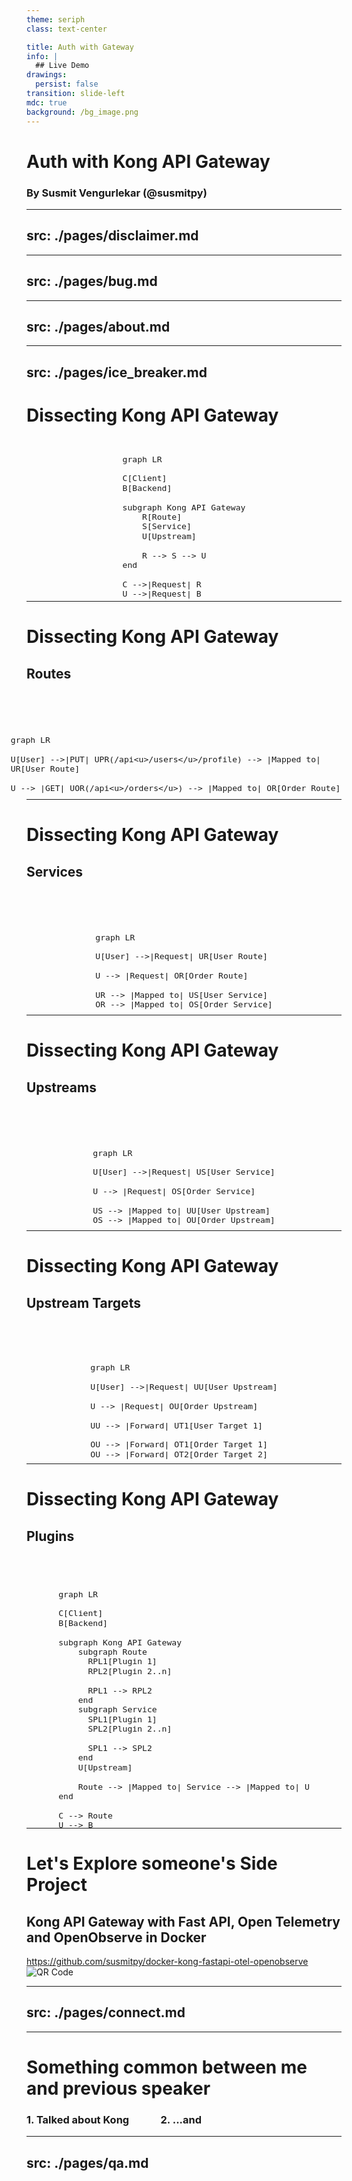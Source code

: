 ```yaml
---
theme: seriph
class: text-center

title: Auth with Gateway
info: |
  ## Live Demo
drawings:
  persist: false
transition: slide-left
mdc: true
background: /bg_image.png
---
```


# Auth with Kong API Gateway

### By Susmit Vengurlekar (@susmitpy)

---
src: ./pages/disclaimer.md
---

---
src: ./pages/bug.md
---


---
src: ./pages/about.md
---

---
src: ./pages/ice_breaker.md
---

# Dissecting Kong API Gateway

```mermaid
graph LR

C[Client]
B[Backend]

subgraph Kong API Gateway
    R[Route]
    S[Service]
    U[Upstream]

    R --> S --> U
end

C -->|Request| R
U -->|Request| B
```

<style>
    .mermaid {
        display: flex;
        justify-content: center;
        margin-top: 7em;
        scale: 1.3;
    }
</style>


---

# Dissecting Kong API Gateway

## Routes

<br/>

```mermaid
graph LR

U[User] -->|PUT| UPR(/api<u>/users</u>/profile) --> |Mapped to| UR[User Route]

U --> |GET| UOR(/api<u>/orders</u>) --> |Mapped to| OR[Order Route]
```

<style>
    .mermaid {
        display: flex;
        justify-content: center;
        margin-top: 4em;
        scale: 1.6;
    }
</style>

---

# Dissecting Kong API Gateway

## Services

<br/>

```mermaid
graph LR

U[User] -->|Request| UR[User Route]

U --> |Request| OR[Order Route]

UR --> |Mapped to| US[User Service]
OR --> |Mapped to| OS[Order Service]
```

<style>
    .mermaid {
        display: flex;
        justify-content: center;
        margin-top: 4em;
        scale: 1.6;
    }
</style>

---

# Dissecting Kong API Gateway

## Upstreams

<br/>

```mermaid
graph LR

U[User] -->|Request| US[User Service]

U --> |Request| OS[Order Service]

US --> |Mapped to| UU[User Upstream]
OS --> |Mapped to| OU[Order Upstream]
```

<style>
    .mermaid {
        display: flex;
        justify-content: center;
        margin-top: 4em;
        scale: 1.6;
    }
</style>

---

# Dissecting Kong API Gateway

## Upstream Targets

<br/>

```mermaid
graph LR

U[User] -->|Request| UU[User Upstream]

U --> |Request| OU[Order Upstream]

UU --> |Forward| UT1[User Target 1]

OU --> |Forward| OT1[Order Target 1]
OU --> |Forward| OT2[Order Target 2]
```

<style>
    .mermaid {
        display: flex;
        justify-content: center;
        margin-top: 4em;
        scale: 1.6;
    }
</style>


---

# Dissecting Kong API Gateway

## Plugins

<br/>

```mermaid
graph LR

C[Client]
B[Backend]

subgraph Kong API Gateway
    subgraph Route
      RPL1[Plugin 1]
      RPL2[Plugin 2..n]

      RPL1 --> RPL2
    end
    subgraph Service
      SPL1[Plugin 1]
      SPL2[Plugin 2..n]

      SPL1 --> SPL2
    end
    U[Upstream]

    Route --> |Mapped to| Service --> |Mapped to| U
end

C --> Route
U --> B
```

<style>
    .mermaid {
        display: flex;
        justify-content: center;
        margin-top: 4em;
        scale: 1.1;
    }
</style>


---

# Let's Explore someone's Side Project

<h2>Kong API Gateway with Fast API, Open Telemetry and OpenObserve in Docker </h2>


<div class="flex justify-between mt-6">
  <div class="text-2xl break-words w-1/2 pl-1 flex items-center">
    <a href="https://github.com/susmitpy/docker-kong-fastapi-otel-openobserve">https://github.com/susmitpy/docker-kong-fastapi-otel-openobserve</a>
  </div>
  <div class="w-1/2 flex ml-5 items-center">
    <img src="/kong_auth/kong_auth.png" alt="QR Code">
  </div>
</div>

---
src: ./pages/connect.md
---

---

# Something common between me and previous speaker

### 1. Talked about Kong &nbsp;&nbsp;&nbsp;&nbsp;&nbsp;&nbsp;&nbsp;&nbsp;&nbsp;&nbsp;&nbsp;  2.  ...and
<v-click>
<SlidevVideo autoplay>
<source src="/ruparel meme.mp4" type="video/mp4" />
</SlidevVideo>
</v-click>


---
src: ./pages/qa.md
---
